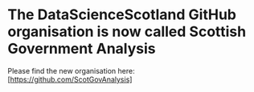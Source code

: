 # The DataScienceScotland GitHub organisation is now called Scottish Government Analysis
Please find the new organisation here: [https://github.com/ScotGovAnalysis]
